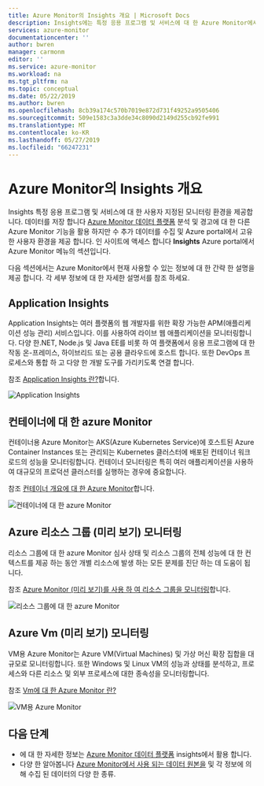 ```yaml
---
title: Azure Monitor의 Insights 개요 | Microsoft Docs
description: Insights에는 특정 응용 프로그램 및 서비스에 대 한 Azure Monitor에서 사용자 지정된 모니터링 환경을 제공 합니다. 이 문서에서는 각 현재 사용할 수 있는 통찰력의 한 간단한 설명을 제공 합니다.
services: azure-monitor
documentationcenter: ''
author: bwren
manager: carmonm
editor: ''
ms.service: azure-monitor
ms.workload: na
ms.tgt_pltfrm: na
ms.topic: conceptual
ms.date: 05/22/2019
ms.author: bwren
ms.openlocfilehash: 8cb39a174c570b7019e872d731f49252a9505406
ms.sourcegitcommit: 509e1583c3a3dde34c8090d2149d255cb92fe991
ms.translationtype: MT
ms.contentlocale: ko-KR
ms.lasthandoff: 05/27/2019
ms.locfileid: "66247231"
---
```

# <a name="overview-of-insights-in-azure-monitor"></a>Azure Monitor의 Insights 개요
Insights 특정 응용 프로그램 및 서비스에 대 한 사용자 지정된 모니터링 환경을 제공합니다. 데이터를 저장 합니다 [Azure Monitor 데이터 플랫폼](../platform/data-platform.md) 분석 및 경고에 대 한 다른 Azure Monitor 기능을 활용 하지만 수 추가 데이터를 수집 및 Azure portal에서 고유한 사용자 환경을 제공 합니다. 인 사이트에 액세스 합니다 **Insights** Azure portal에서 Azure Monitor 메뉴의 섹션입니다.

다음 섹션에서는 Azure Monitor에서 현재 사용할 수 있는 정보에 대 한 간략 한 설명을 제공 합니다. 각 세부 정보에 대 한 자세한 설명서를 참조 하세요.

## <a name="application-insights"></a>Application Insights
Application Insights는 여러 플랫폼의 웹 개발자를 위한 확장 가능한 APM(애플리케이션 성능 관리) 서비스입니다. 이를 사용하여 라이브 웹 애플리케이션을 모니터링합니다. 다양 한.NET, Node.js 및 Java EE를 비롯 하 여 플랫폼에서 응용 프로그램에 대 한 작동 온-프레미스, 하이브리드 또는 공용 클라우드에 호스트 합니다. 또한 DevOps 프로세스와 통합 하 고 다양 한 개발 도구를 가리키도록 연결 합니다.

참조 [Application Insights 란?](../app/app-insights-overview.md)합니다.

![Application Insights](media/insights-overview/app-insights.png)

## <a name="azure-monitor-for-containers"></a>컨테이너에 대 한 azure Monitor
컨테이너용 Azure Monitor는 AKS(Azure Kubernetes Service)에 호스트된 Azure Container Instances 또는 관리되는 Kubernetes 클러스터에 배포된 컨테이너 워크로드의 성능을 모니터링합니다. 컨테이너 모니터링은 특히 여러 애플리케이션을 사용하여 대규모의 프로덕션 클러스터를 실행하는 경우에 중요합니다.

참조 [컨테이너 개요에 대 한 Azure Monitor](../insights/container-insights-overview.md)합니다.

![컨테이너에 대 한 azure Monitor](media/insights-overview/container-insights.png)

## <a name="azure-monitor-for-resource-groups-preview"></a>Azure 리소스 그룹 (미리 보기) 모니터링
리소스 그룹에 대 한 azure Monitor 심사 상태 및 리소스 그룹의 전체 성능에 대 한 컨텍스트를 제공 하는 동안 개별 리소스에 발생 하는 모든 문제를 진단 하는 데 도움이 됩니다.

참조 [Azure Monitor (미리 보기)를 사용 하 여 리소스 그룹을 모니터링](../insights/resource-group-insights.md)합니다.

![리소스 그룹에 대 한 azure Monitor](media/insights-overview/resource-group-insights.png)

## <a name="azure-monitor-for-vms-preview"></a>Azure Vm (미리 보기) 모니터링
VM용 Azure Monitor는 Azure VM(Virtual Machines) 및 가상 머신 확장 집합을 대규모로 모니터링합니다. 또한 Windows 및 Linux VM의 성능과 상태를 분석하고, 프로세스와 다른 리소스 및 외부 프로세스에 대한 종속성을 모니터링합니다.

참조 [Vm에 대 한 Azure Monitor 란?](vminsights-overview.md)

![VM용 Azure Monitor](media/insights-overview/vm-insights.png)

## <a name="next-steps"></a>다음 단계
* 에 대 한 자세한 정보는 [Azure Monitor 데이터 플랫폼](../platform/data-platform.md) insights에서 활용 합니다.
* 다양 한 알아봅니다 [Azure Monitor에서 사용 되는 데이터 원본을](../platform/data-sources.md) 및 각 정보에 의해 수집 된 데이터의 다양 한 종류.
